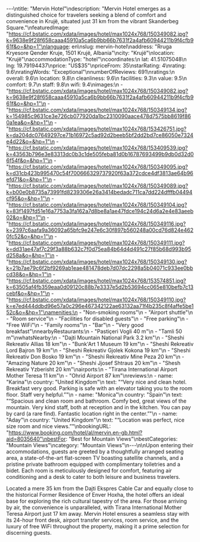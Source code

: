 ---\ntitle: "Mervin Hotel"\ndescription: "Mervin Hotel emerges as a distinguished choice for travelers seeking a blend of comfort and convenience in Krujë, situated just 31 km from the vibrant Skanderbeg Square."\nfeaturedImage: "https://cf.bstatic.com/xdata/images/hotel/max1024x768/150349082.jpg?k=9638e9f28f658caaa45910a5ca6b9bb66b7631f2a4afb60944211b9f4cfb961f&o=&hp=1"\nlanguage: en\nslug: mervin-hotel\naddress: "Rruga Kryesore Qender Kruje, 1501 Krujë, Albania"\ncity: "Krujë"\nlocation: "Krujë"\naccommodationType: "hotel"\ncoordinates:\n  lat: 41.51075048\n  lng: 19.79194437\nprice: "US$35"\npriceFrom: 35\nstarRating: 4\nrating: 9.6\nratingWords: "Exceptional"\nnumberOfReviews: 691\nratings:\n  overall: 9.6\n  location: 9.8\n  cleanliness: 9.6\n  facilities: 9.3\n  value: 9.5\n  comfort: 9.7\n  staff: 9.8\n  wifi: 9.4\nimages:\n  - "https://cf.bstatic.com/xdata/images/hotel/max1024x768/150349082.jpg?k=9638e9f28f658caaa45910a5ca6b9bb66b7631f2a4afb60944211b9f4cfb961f&o=&hp=1"\n  - "https://cf.bstatic.com/xdata/images/hotel/max1024x768/150349134.jpg?k=154985c9631ce3e726cb077920da1bc2310090aace478d7575bb8619f860a1ea&o=&hp=1"\n  - "https://cf.bstatic.com/xdata/images/hotel/max1024x768/153426751.jpg?k=da204dc07649297ce71b16972c5ad92d2beeb5bf2dd2bd7ce86050e7324e4d22&o=&hp=1"\n  - "https://cf.bstatic.com/xdata/images/hotel/max1024x768/153409539.jpg?k=43563b796e3e83313dc0b3c1de505feba81d0b16787693499b9db0d32d06f54f&o=&hp=1"\n  - "https://cf.bstatic.com/xdata/images/hotel/max1024x768/150349095.jpg?k=d31cb423b995470c54f700666329737920f63a372cdce4df3813ae64b96efd71&o=&hp=1"\n  - "https://cf.bstatic.com/xdata/images/hotel/max1024x768/150349089.jpg?k=b00e0b8735a73991fd8239306e26a3414bedadc711ca7dd224dfffb04494cf95&o=&hp=1"\n  - "https://cf.bstatic.com/xdata/images/hotel/max1024x768/150349104.jpg?k=83f1497fd51e16a7753a3fa162a7d8be8a1ae47fdce194c24d6a2e4e83aeeb02&o=&hp=1"\n  - "https://cf.bstatic.com/xdata/images/hotel/max1024x768/150349116.jpg?k=2397c6aafa9a36092a65bfc9e247e6c30f897b560248a00cd76d824e4620fc52&o=&hp=1"\n  - "https://cf.bstatic.com/xdata/images/hotel/max1024x768/150349111.jpg?k=dd31ae47af7c29f3a88b632c7f0d75ea84b64d4d491c27f85b68d993b95d258a&o=&hp=1"\n  - "https://cf.bstatic.com/xdata/images/hotel/max1024x768/150349130.jpg?k=21b7ae79c6f2bf9269ab1eae481478deb7d07dc2298a5b04071c933ee0bbcd38&o=&hp=1"\n  - "https://cf.bstatic.com/xdata/images/hotel/max1024x768/153574851.jpg?k=63505af4fb359eaa0d09120c88b7e3337e5d2b53694cc065e810befb7c13cebf&o=&hp=1"\n  - "https://cf.bstatic.com/xdata/images/hotel/max1024x768/150349110.jpg?k=e7ed444ddbd96e57a0c296e467342122ae63132aa71f4b235c8f4affe5be152c&o=&hp=1"\namenities:\n  - "Non-smoking rooms"\n  - "Airport shuttle"\n  - "Room service"\n  - "Facilities for disabled guests"\n  - "Free parking"\n  - "Free WiFi"\n  - "Family rooms"\n  - "Bar"\n  - "Very good breakfast"\nnearbyRestaurants:\n  - "Pastiçeri Vogli 40 m"\n  - "Tamli 50 m"\nwhatsNearby:\n  - "Dajti Mountain National Park 3.2 km"\n  - "Sheshi Rekreativ Allias 18 km"\n  - "Bunk'Art 1 Museum 19 km"\n  - "Sheshi Rekreativ Lord Bajron 19 km"\n  - "Sheshi Rekreativ Gjolek Kokona 19 km"\n  - "Sheshi Rekreativ Don Bosko 19 km"\n  - "Sheshi Rekreativ Mine Peza 20 km"\n  - "Amazing Nature 20 km"\n  - "Sheshi Jjosef Shtraus 20 km"\n  - "Shesh Rekreativ Yzberisht 20 km"\nairports:\n  - "Tirana International Airport Mother Teresa 11 km"\n  - "Ohrid Airport 87 km"\nreviews:\n  - name: "Karina"\n    country: "United Kingdom"\n    text: "“Very nice and clean hotel. Breakfast very good. Parking is safe with an elevator taking you to the room floor. Staff very helpful.”"\n  - name: "Monica"\n    country: "Spain"\n    text: "“Spacious and clean room and bathroom. Comfy bed, great views of the mountain. Very kind staff, both at reception and in the kitchen. You can pay by card (a rare find). Fantastic location right in the center.”"\n  - name: "Aday"\n    country: "United Kingdom"\n    text: "“Location was perfect, nice size room and nice views.”"\nbookingURL: "https://www.booking.com/hotel/al/mervin.en-gb.html?aid=8035640"\nbestFor: "Best for Mountain Views"\nbestCategories: "Mountain Views"\ncategory: "Mountain Views"\n---\n\nUpon entering their accommodations, guests are greeted by a thoughtfully arranged seating area, a state-of-the-art flat-screen TV boasting satellite channels, and a pristine private bathroom equipped with complimentary toiletries and a bidet. Each room is meticulously designed for comfort, featuring air conditioning and a desk to cater to both leisure and business travelers.

Located a mere 35 km from the Dajti Ekspres Cable Car and equally close to the historical Former Residence of Enver Hoxha, the hotel offers an ideal base for exploring the rich cultural tapestry of the area. For those arriving by air, the convenience is unparalleled, with Tirana International Mother Teresa Airport just 17 km away. Mervin Hotel ensures a seamless stay with its 24-hour front desk, airport transfer services, room service, and the luxury of free WiFi throughout the property, making it a prime selection for discerning guests.